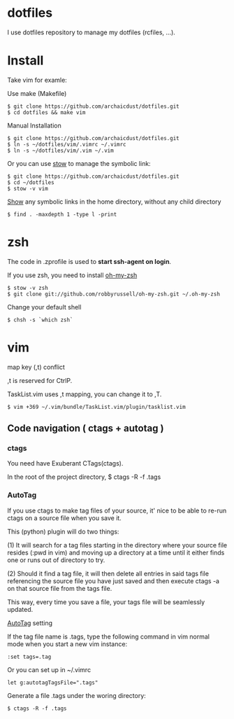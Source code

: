 dotfiles
==========

I use dotfiles repository to manage my dotfiles (rcfiles, ...).

# Install

Take vim for examle:

Use make (Makefile)

    $ git clone https://github.com/archaicdust/dotfiles.git
    $ cd dotfiles && make vim

Manual Installation

    $ git clone https://github.com/archaicdust/dotfiles.git
    $ ln -s ~/dotfiles/vim/.vimrc ~/.vimrc
    $ ln -s ~/dotfiles/vim/.vim ~/.vim

Or you can use [stow](http://www.gnu.org/software/stow/manual/stow.html#Introduction) to manage the symbolic link:

    $ git clone https://github.com/archaicdust/dotfiles.git
    $ cd ~/dotfiles
    $ stow -v vim

[Show](http://superuser.com/questions/71163/how-to-find-all-soft-links-symbolic-links-in-current-directory) any symbolic links in the home directory, without any child directory

    $ find . -maxdepth 1 -type l -print

# zsh

The code in .zprofile is used to
**start ssh-agent on login**.

If you use zsh, you need to install [oh-my-zsh](https://github.com/robbyrussell/oh-my-zsh)

    $ stow -v zsh
    $ git clone git://github.com/robbyrussell/oh-my-zsh.git ~/.oh-my-zsh

Change your default shell

    $ chsh -s `which zsh`

# vim

map key (,t) conflict

,t is reserved for CtrlP.

TaskList.vim uses ,t mapping,
you can change it to ,T.

    $ vim +369 ~/.vim/bundle/TaskList.vim/plugin/tasklist.vim

## Code navigation ( ctags + autotag )

### ctags

You need have Exuberant CTags(ctags).

In the root of the project directory,
    $ ctags -R -f .tags

### AutoTag

If you use ctags to make tag files of your source,
it' nice to be able to re-run ctags on a source file when you save it.

This (python) plugin will do two things:

(1) It will search for a tag files starting in the directory where your source
file resides (:pwd in vim) and moving up a directory at a time until it either finds one or runs
out of directory to try.

(2) Should it find a tag file, it will then delete all entries in said tags file
referencing the source file you have just saved and then execute ctags -a on that
source file from the tags file.

This way, every time you save a file, your tags file will be seamlessly updated.

[AutoTag](https://github.com/vim-scripts/AutoTag) setting

If the tag file name is .tags, type the following command in vim normal mode when you start a new vim instance:

    :set tags=.tag

Or you can set up in ~/.vimrc

    let g:autotagTagsFile=".tags"

Generate a file .tags under the woring directory:

    $ ctags -R -f .tags


